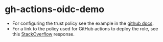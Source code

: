 # gh-actions-oidc-demo

- For configuring the trust policy see the example in the [github docs](https://docs.github.com/en/actions/deployment/security-hardening-your-deployments/configuring-openid-connect-in-amazon-web-services#configuring-the-role-and-trust-policy).
- For a link to the policy used for GitHub actions to deploy the role, see this [StackOverflow](https://stackoverflow.com/a/61102280) response.
